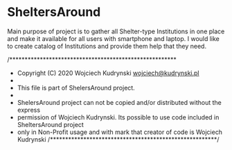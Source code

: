# SheltersAround
Main purpose of project is to gather all Shelter-type Institutions in one place and make it available for all users with smartphone and laptop. I would like to create catalog of Institutions and provide them help that they need.

/*******************************************************
 * Copyright (C) 2020 Wojciech Kudrynski <wojciech@kudrynski.pl>
 * 
 * This file is part of ShelersAround project.
 * 
 * ShelersAround project can not be copied and/or distributed without the express
 * permission of Wojciech Kudrynski. Its possible to use code included in SheltersAround project
 * only in Non-Profit usage and with mark that creator of code is Wojciech Kudrynski
/*******************************************************/
